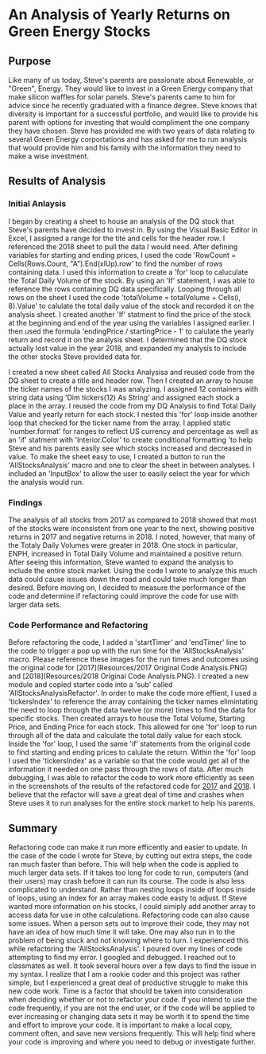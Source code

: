 # An Analysis of Yearly Returns on Green Energy Stocks

## Purpose


Like many of us today, Steve's parents are passionate about Renewable, or "Green", Energy.  They would like to invest in a Green Energy company that make silicon waffles for solar panels.  Steve's parents came to him for advice since he recently graduated with a finance degree.  Steve knows that diversity is important for a successful portfolio, and would like to provide his parent with options for investing that would compliment the one company they have chosen.  Steve has provided me with two years of data relating to several Green Energy corportations and has asked for me to run analysis that would provide him and his family with the information they need to make a wise investment.

## Results of Analysis

### Initial Anlaysis
I began by creating a sheet to house an analysis of the DQ stock that Steve's parents have decided to invest in.  By using the Visual Basic Editor in Excel, I assigned a range for the tite and cells for the header row.  I referenced the 2018 sheet to pull the data I would need.  After defining variables for starting and ending prices, I used the code 'RowCount = Cells(Rows.Count, "A").End(xlUp).row' to find the number of rows containing data.  I used this information to create a 'for' loop to caluculate the Total Daily Volume of the stock.  By using an 'If' statement, I was able to reference the rows containing DQ data specifically. Looping through all rows on the sheet I used the code 'totalVolume = totalVolume + Cells(i, 8).Value' to calulate the total daily value of the stock and recorded it on the analysis sheet. I  created another 'If' statment to find the price of the stock at the beginning and end of the year using the variables I assigned earlier.  I then used the formula 'endingPrice / startingPrice - 1' to calulate the yearly return and record it on the analysis sheet.  I determined that the DQ stock actually lost value in the year 2018, and expanded my analysis to include the other stocks Steve provided data for.

I created a new sheet called All Stocks Analysisa and reused code from the DQ sheet to create a title and header row.  Then I created an array to house the ticker names of the stocks I was analyzing.  I assigned 12 containers with string data using 'Dim tickers(12) As String' and assigned each stock a place in the array.  I reused the code from my DQ Analysis to find Total Daily Value and yearly return for each stock.  I nested this 'for' loop inside another loop that checked for the ticker name from the array.  I applied static 'number.format' for ranges to reflect US currency and percentage as well as an 'if' statment with 'Interior.Color' to create conditional formatting 'to help Steve and his parents easily see which stocks increased and decreased in value.  To make the sheet easy to use, I created a button to run the 'AllStocksAnalysis' macro and one to clear the sheet in between analyses.  I included an 'InputBox' to allow the user to easily select the year for which the analysis would run.  

### Findings
The analysis of all stocks from 2017 as compared to 2018 showed that most of the stocks were inconsistent from one year to the next, showing positive returns in 2017 and negative returns in 2018. I noted, however, that many of the Totaly Daily Volumes were greater in 2018.  One stock in particular, ENPH, increased in Total Daily Volume and maintained a positive return.  After seeing this information, Steve wanted to expand the analysis to include the entire stock market.  Using the code I wrote to analyze this much data could cause issues down the road and could take much longer than desired.  Before moving on, I decided to measure the performance of the code and determine if refactoring could improve the code for use with larger data sets.

### Code Performance and Refactoring
Before refactoring the code, I added a 'startTimer' and 'endTimer' line to the code to trigger a pop up with the run time for the 'AllStocksAnalysis' macro.  Please reference these images for the run times and outcomes using the original code for [2017](Resources/2017 Original Code Analysis.PNG) and [2018](Resources/2018 Original Code Analysis.PNG).  I created a new module and copied starter code into a 'sub' called 'AllStocksAnalysisRefactor'.  In order to make the code more effient, I used a 'tickersIndex' to reference the array containing the ticker names elimintating the need to loop through the data twelve (or more) times to find the data for specific stocks.  Then created arrays to house the Total Volume, Starting Price, and Ending Price for each stock.  This allowed for one 'for' loop to run through all of the data and calculate the total daily value for each stock. Inside the 'for' loop, I used the same 'if' statements from the original code to find starting and ending prices to calulate the return.  Within the 'for' loop I used the 'tickersIndex' as a variable so that the code would get all of the information it needed on one pass through the rows of data.  After much debugging, I was able to refactor the code to work more efficiently as seen in the screenshots of the results of the refactored code for [2017](Resources/2017_Refactor.PNG) and [2018](Resources/2018_Refactor.PNG).  I believe that the refactor will save a great deal of time and crashes when Steve uses it to run analyses for the entire stock market to help his parents.

## Summary
Refactoring code can make it run more efficently and easier to update.  In the case of the code I wrote for Steve, by cutting out extra steps, the code ran much faster than before.  This will help when the code is applied to much larger data sets.  If it takes too long for code to run, computers (and their users) may crash before it can run its course.  The code is also less complicated to understand.  Rather than nesting loops inside of loops inside of loops, using an index for an array makes code easty to adjust.  If Steve wanted more information on his stocks, I could simiply add another array to access data for use in othe calculations.  Refactoring code can also cause some issues.  When a person sets out to improve their code, they may not have an idea of how much time it will take.  One may also run in to the problem of being stuck and not knowing where to turn.  I experienced this while refactoring the 'AllStocksAnalysis'.  I poured over my lines of code attempting to find my error.  I googled and debugged.  I reached out to classmates as well.  It took several hours over a few days to find the issue in my syntax.  I realize that I am a rookie coder and this project was rather simple, but I experienced a great deal of productive struggle to make this new code work.  Time is a factor that should be taken into consideration when deciding whether or not to refactor your code. If you intend to use the code frequently, if you are not the end user, or if the code will be applied to ever increasing or changing data sets it may be worth it to spend the time and effort to improve your code.  It is important to make a local copy, comment often, and save new versions frequently.  This will help find where your code is improving and where you need to debug or investigate further.

